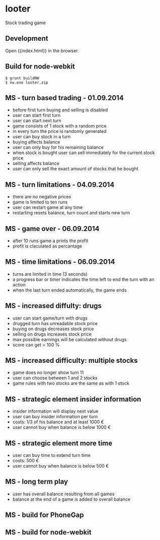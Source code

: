 looter
======

Stock trading game

## Development

Open {{index.html}} in the browser.

## Build for node-webkit
    $ grunt buildNW
    $ nw.exe looter.zip

## MS - turn based trading - 01.09.2014
* before first turn buying and selling is disabled
* user can start first turn
* user can start next turn
* game consists of 1 stock with a random price
* in every turn the price is randomly generated
* user can buy stock in a turn
* buying affects balance
* user can only buy for his remaining balance
* when stock is bought user can sell immediately for the current stock price
* selling affects balance
* user can only sell the exact amount of stocks that he bought

## MS - turn limitations - 04.09.2014
* there are no negative prices
* game is limited to ten runs
* user can restart game at any time
* restarting resets balance, turn count and starts new turn

## MS - game over - 06.09.2014
* after 10 runs game a prints the profit
* profit is claculated as percantage

## MS - time limitations - 06.09.2014
* turns are limited in time (3 seconds)
* a progress bar or timer indicates the time left to end the turn with an action
* when the last turn ended automatically, the game ends

## MS - increased diffulty: drugs
* user can start game/turn with drugs
* drugged turn has unreadable stock price
* buying on drugs decreases stock price
* selling on drugs increases stock price
* max possible earnings will be calculated without drugs
* score can get > 100 %

## MS - increased difficulty: multiple stocks
* game does no longer show turn 11
* user can choose between 1 and 2 stocks
* game rules with two stocks are the same as with 1 stock

## MS - strategic element insider information
* insider information will display next value
* user can buy insider information per turn
* costs: 1/3 of his balance and at least 1000 €
* user cannot buy when balance is below 1000 €

## MS - strategic element more time
* user can buy time to extend turn time
* costs: 500 €
* user cannot buy when balance is below 500 €

## MS - long term play
* user has overall balance resulting from all games
* balance at the end of a game is added to overall balance

## MS - build for PhoneGap

## MS - build for node-webkit
